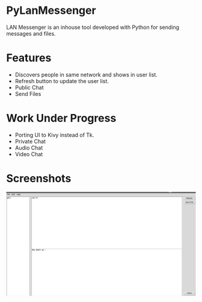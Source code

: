 # PyLanMessenger
LAN Messenger is an inhouse tool developed with Python for sending messages and files.

# Features
- Discovers people in same network and shows in user list.
- Refresh button to update the user list.
- Public Chat
- Send Files

# Work Under Progress
- Porting UI to Kivy instead of Tk.
- Private Chat
- Audio Chat
- Video Chat

# Screenshots
![Alt text](screenshots/ui.png?raw=true "Main UI")

